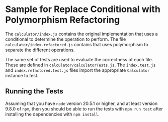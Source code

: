 # Sample for Replace Conditional with Polymorphism Refactoring

The `calculator/index.js` contains the original implementation that uses a conditional to determine the operation to perform. The file `calculator/index.refactored.js` contains that uses polymorphism to separate the different operations.

The same set of tests are used to evaluate the correctness of each file. These are defined in `calculator/calculatorTests.js`. The `index.test.js` and `index.refactored.test.js` files import the appropriate `Calculator` instance to test.

## Running the Tests

Assuming that you have `node` version 20.5.1 or higher, and at least version 9.8.0 of `npm`, then you should be able to run the tests with `npm run test` after installing the dependencies with `npm install`.

